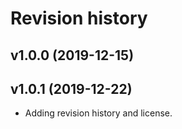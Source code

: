 Revision history
================



v1.0.0 (2019-12-15)
-------------------
v1.0.1 (2019-12-22)
-------------------

* Adding revision history and license.

